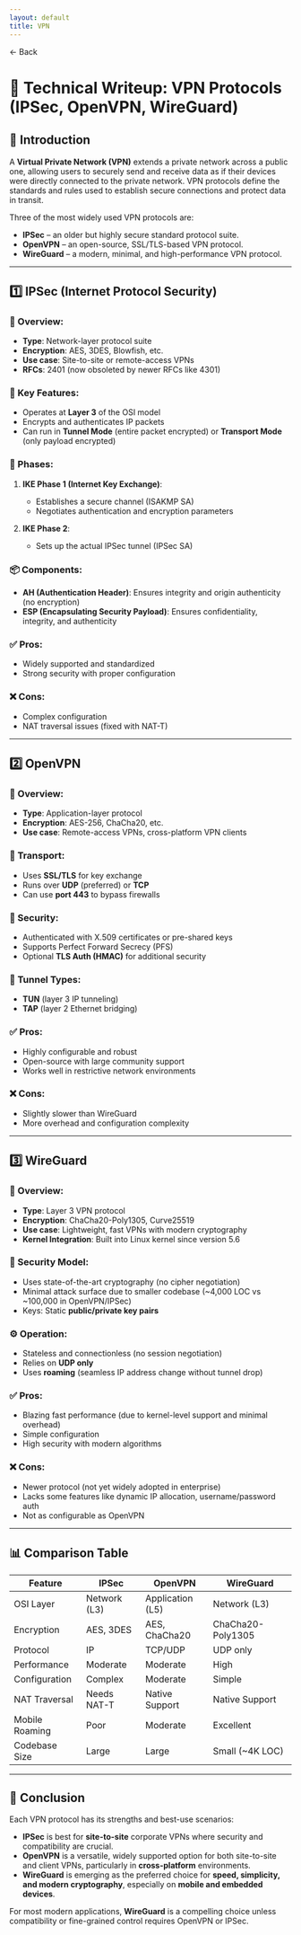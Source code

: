 ```yaml
---
layout: default 
title: VPN
---
```


<a href="https://anish7600.github.io/technical-writeups" style="text-decoration: none;">← Back</a>


# 🔐 Technical Writeup: VPN Protocols (IPSec, OpenVPN, WireGuard)

## 📘 Introduction

A **Virtual Private Network (VPN)** extends a private network across a public one, allowing users to securely send and receive data as if their devices were directly connected to the private network. VPN protocols define the standards and rules used to establish secure connections and protect data in transit.

Three of the most widely used VPN protocols are:

* **IPSec** – an older but highly secure standard protocol suite.
* **OpenVPN** – an open-source, SSL/TLS-based VPN protocol.
* **WireGuard** – a modern, minimal, and high-performance VPN protocol.

---

## 1️⃣ **IPSec (Internet Protocol Security)**

### 🔧 Overview:

* **Type**: Network-layer protocol suite
* **Encryption**: AES, 3DES, Blowfish, etc.
* **Use case**: Site-to-site or remote-access VPNs
* **RFCs**: 2401 (now obsoleted by newer RFCs like 4301)

### 🔐 Key Features:

* Operates at **Layer 3** of the OSI model
* Encrypts and authenticates IP packets
* Can run in **Tunnel Mode** (entire packet encrypted) or **Transport Mode** (only payload encrypted)

### 🔁 Phases:

1. **IKE Phase 1 (Internet Key Exchange)**:

   * Establishes a secure channel (ISAKMP SA)
   * Negotiates authentication and encryption parameters
2. **IKE Phase 2**:

   * Sets up the actual IPSec tunnel (IPSec SA)

### 📦 Components:

* **AH (Authentication Header)**: Ensures integrity and origin authenticity (no encryption)
* **ESP (Encapsulating Security Payload)**: Ensures confidentiality, integrity, and authenticity

### ✅ Pros:

* Widely supported and standardized
* Strong security with proper configuration

### ❌ Cons:

* Complex configuration
* NAT traversal issues (fixed with NAT-T)

---

## 2️⃣ **OpenVPN**

### 🔧 Overview:

* **Type**: Application-layer protocol
* **Encryption**: AES-256, ChaCha20, etc.
* **Use case**: Remote-access VPNs, cross-platform VPN clients

### 📡 Transport:

* Uses **SSL/TLS** for key exchange
* Runs over **UDP** (preferred) or **TCP**
* Can use **port 443** to bypass firewalls

### 🔐 Security:

* Authenticated with X.509 certificates or pre-shared keys
* Supports Perfect Forward Secrecy (PFS)
* Optional **TLS Auth (HMAC)** for additional security

### 🔄 Tunnel Types:

* **TUN** (layer 3 IP tunneling)
* **TAP** (layer 2 Ethernet bridging)

### ✅ Pros:

* Highly configurable and robust
* Open-source with large community support
* Works well in restrictive network environments

### ❌ Cons:

* Slightly slower than WireGuard
* More overhead and configuration complexity

---

## 3️⃣ **WireGuard**

### 🔧 Overview:

* **Type**: Layer 3 VPN protocol
* **Encryption**: ChaCha20-Poly1305, Curve25519
* **Use case**: Lightweight, fast VPNs with modern cryptography
* **Kernel Integration**: Built into Linux kernel since version 5.6

### 🔐 Security Model:

* Uses state-of-the-art cryptography (no cipher negotiation)
* Minimal attack surface due to smaller codebase (\~4,000 LOC vs \~100,000 in OpenVPN/IPSec)
* Keys: Static **public/private key pairs**

### ⚙️ Operation:

* Stateless and connectionless (no session negotiation)
* Relies on **UDP only**
* Uses **roaming** (seamless IP address change without tunnel drop)

### ✅ Pros:

* Blazing fast performance (due to kernel-level support and minimal overhead)
* Simple configuration
* High security with modern algorithms

### ❌ Cons:

* Newer protocol (not yet widely adopted in enterprise)
* Lacks some features like dynamic IP allocation, username/password auth
* Not as configurable as OpenVPN

---

## 📊 Comparison Table

| Feature        | IPSec        | OpenVPN          | WireGuard         |
| -------------- | ------------ | ---------------- | ----------------- |
| OSI Layer      | Network (L3) | Application (L5) | Network (L3)      |
| Encryption     | AES, 3DES    | AES, ChaCha20    | ChaCha20-Poly1305 |
| Protocol       | IP           | TCP/UDP          | UDP only          |
| Performance    | Moderate     | Moderate         | High              |
| Configuration  | Complex      | Moderate         | Simple            |
| NAT Traversal  | Needs NAT-T  | Native Support   | Native Support    |
| Mobile Roaming | Poor         | Moderate         | Excellent         |
| Codebase Size  | Large        | Large            | Small (\~4K LOC)  |

---

## 🏁 Conclusion

Each VPN protocol has its strengths and best-use scenarios:

* **IPSec** is best for **site-to-site** corporate VPNs where security and compatibility are crucial.
* **OpenVPN** is a versatile, widely supported option for both site-to-site and client VPNs, particularly in **cross-platform** environments.
* **WireGuard** is emerging as the preferred choice for **speed, simplicity, and modern cryptography**, especially on **mobile and embedded devices**.

For most modern applications, **WireGuard** is a compelling choice unless compatibility or fine-grained control requires OpenVPN or IPSec.
